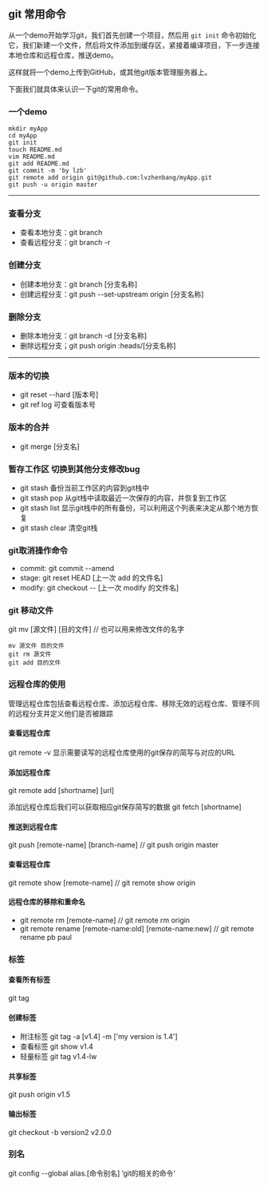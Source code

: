 ## git 常用命令

从一个demo开始学习git，我们首先创建一个项目，然后用 `git init` 命令初始化它，我们新建一个文件，然后将文件添加到缓存区，紧接着编译项目，下一步连接本地仓库和远程仓库，推送demo。

这样就将一个demo上传到GitHub，或其他git版本管理服务器上。

下面我们就具体来认识一下git的常用命令。

### 一个demo

```
mkdir myApp
cd myApp
git init
touch README.md
vim README.md
git add README.md
git commit -m 'by lzb'
git remote add origin git@github.com:lvzhenbang/myApp.git
git push -u origin master

```

***********************************************************

### 查看分支

* 查看本地分支：git branch 
* 查看远程分支：git branch -r

### 创建分支

* 创建本地分支：git branch [分支名称]
* 创建远程分支：git push --set-upstream origin [分支名称]

### 删除分支

* 删除本地分支：git branch -d [分支名称]
* 删除远程分支；git push origin :heads/[分支名称]


************************************************************

### 版本的切换

* git reset --hard [版本号]
* git ref log 可查看版本号

### 版本的合并

* git merge [分支名]

### 暂存工作区 切换到其他分支修改bug

* git stash 备份当前工作区的内容到git栈中
* git stash pop 从git栈中读取最近一次保存的内容，并恢复到工作区
* git stash list 显示git栈中的所有备份，可以利用这个列表来决定从那个地方恢复
* git stash clear 清空git栈

### git取消操作命令

* commit: git commit --amend
* stage: git reset HEAD [上一次 add 的文件名]
* modify: git checkout -- [上一次 modify 的文件名]

### git 移动文件

git mv [源文件] [目的文件] // 也可以用来修改文件的名字

```
mv 源文件 目的文件
git rm 源文件
git add 目的文件
```

### 远程仓库的使用

管理远程仓库包括查看远程仓库、添加远程仓库、移除无效的远程仓库、管理不同的远程分支并定义他们是否被跟踪

#### 查看远程仓库

git remote
-v 显示需要读写的远程仓库使用的git保存的简写与对应的URL

#### 添加远程仓库

git remote add [shortname] [url] 

添加远程仓库后我们可以获取相应git保存简写的数据
git fetch [shortname]

#### 推送到远程仓库

git push [remote-name] [branch-name] // git push origin master

#### 查看远程仓库

git remote show [remote-name] // git remote show origin

#### 远程仓库的移除和重命名

* git remote rm [remote-name] // git remote rm origin
* git remote rename [remote-name:old] [remote-name:new] // git remote rename pb paul

### 标签

#### 查看所有标签

git tag

#### 创建标签

* 附注标签 git tag -a [v1.4] -m ['my version is 1.4']
* 查看标签 git show v1.4
* 轻量标签 git tag v1.4-lw

#### 共享标签

git push origin v1.5

#### 输出标签

git checkout -b version2 v2.0.0

### 别名

git config --global alias.[命令别名] ’git的相关的命令‘

